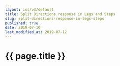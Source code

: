 ```yaml
---
layout: ios/v3/default
title: Split Directions response in Legs and Steps
slug: split-directions-response-in-legs-steps
published: true
date: 2019-07-10
last_modified_at: 2019-07-12
---
```


# {{ page.title }}
